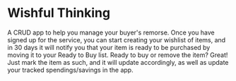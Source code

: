# Wishful Thinking

A CRUD app to help you manage your buyer's remorse. Once you have signed up for the service, you can start creating your wishlist of items, and in 30 days it will notify you that your item is ready to be purchased by moving it to your Ready to Buy list. Ready to buy or remove the item? Great! Just mark the item as such, and it will update accordingly, as well as update your tracked spendings/savings in the app.
